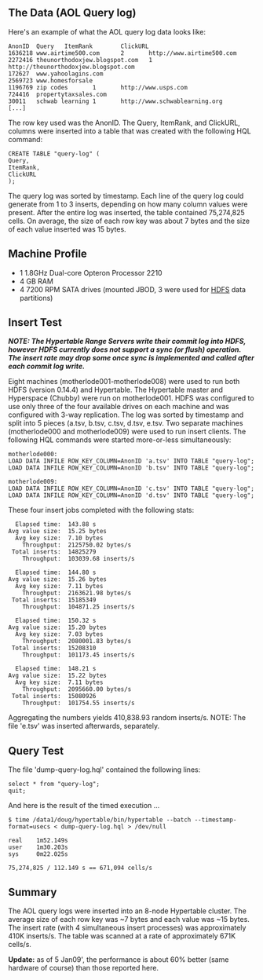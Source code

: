 

## The Data (AOL Query log) ##
Here's an example of what the AOL query log data looks like:
```
AnonID  Query   ItemRank        ClickURL
1636218 www.airtime500.com      2       http://www.airtime500.com
2272416 theunorthodoxjew.blogspot.com   1       http://theunorthodoxjew.blogspot.com
172627  www.yahoolagins.com
2569723 www.homesforsale
1196769 zip codes       1       http://www.usps.com
724416  propertytaxsales.com
30011   schwab learning 1       http://www.schwablearning.org
[...]
```

The row key used was the AnonID. The Query, ItemRank, and ClickURL, columns were inserted into a table that was created with the following HQL command:
```
CREATE TABLE "query-log" (
Query,
ItemRank,
ClickURL
);
```

The query log was sorted by timestamp. Each line of the query log could generate from 1 to 3 inserts, depending on how many column values were present. After the entire log was inserted, the table contained 75,274,825 cells. On average, the size of each row key was about 7 bytes and the size of each value inserted was 15 bytes.

## Machine Profile ##

  * 1 1.8GHz Dual-core Opteron Processor 2210
  * 4 GB RAM
  * 4 7200 RPM SATA drives (mounted JBOD, 3 were used for [HDFS](http://hadoop.apache.org/core/docs/current/hdfs_design.html) data partitions)

## Insert Test ##
**_NOTE: The Hypertable Range Servers write their commit log into HDFS, however HDFS currently does not support a sync (or flush) operation.  The insert rate may drop some  once sync is implemented and called after each commit log write._**

Eight machines (motherlode001-motherlode008) were used to run both HDFS (version 0.14.4) and Hypertable. The Hypertable master and Hyperspace (Chubby) were run on motherlode001. HDFS was configured to use only three of the four available drives on each machine and was configured with 3-way replication. The log was sorted by timestamp and split into 5 pieces (a.tsv, b.tsv, c.tsv, d.tsv, e.tsv. Two separate machines (motherlode000 and motherlode009) were used to run insert clients. The following HQL commands were started more-or-less simultaneously:
```
motherlode000:
LOAD DATA INFILE ROW_KEY_COLUMN=AnonID 'a.tsv' INTO TABLE "query-log";
LOAD DATA INFILE ROW_KEY_COLUMN=AnonID 'b.tsv' INTO TABLE "query-log";

motherlode009:
LOAD DATA INFILE ROW_KEY_COLUMN=AnonID 'c.tsv' INTO TABLE "query-log";
LOAD DATA INFILE ROW_KEY_COLUMN=AnonID 'd.tsv' INTO TABLE "query-log";
```
These four insert jobs completed with the following stats:

```
  Elapsed time:  143.88 s
Avg value size:  15.25 bytes
  Avg key size:  7.10 bytes
    Throughput:  2125750.02 bytes/s
 Total inserts:  14825279
    Throughput:  103039.68 inserts/s

  Elapsed time:  144.80 s
Avg value size:  15.26 bytes
  Avg key size:  7.11 bytes
    Throughput:  2163621.98 bytes/s
 Total inserts:  15185349
    Throughput:  104871.25 inserts/s

  Elapsed time:  150.32 s
Avg value size:  15.20 bytes
  Avg key size:  7.03 bytes
    Throughput:  2080001.83 bytes/s
 Total inserts:  15208310
    Throughput:  101173.45 inserts/s

  Elapsed time:  148.21 s
Avg value size:  15.22 bytes
  Avg key size:  7.11 bytes
    Throughput:  2095660.00 bytes/s
 Total inserts:  15080926
    Throughput:  101754.55 inserts/s
```

Aggregating the numbers yields 410,838.93 random inserts/s. NOTE: The file 'e.tsv' was inserted afterwards, separately.

## Query Test ##
The file 'dump-query-log.hql' contained the following lines:

```
select * from "query-log";
quit;
```

And here is the result of the timed execution ...

```
$ time /data1/doug/hypertable/bin/hypertable --batch --timestamp-format=usecs < dump-query-log.hql > /dev/null

real    1m52.149s
user    1m30.203s
sys     0m22.025s

75,274,825 / 112.149 s == 671,094 cells/s
```

## Summary ##

The AOL query logs were inserted into an 8-node Hypertable cluster. The average size of each row key was ~7 bytes and each value was ~15 bytes. The insert rate (with 4 simultaneous insert processes) was approximately 410K inserts/s. The table was scanned at a rate of approximately 671K cells/s.

**Update:** as of 5 Jan09', the performance is about 60% better (same hardware of course) than those reported here.